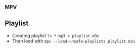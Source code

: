 ### MPV

## Playlist
- Creating playlist `ls *.mp3 > playlist.m3u`
- Then load with `mpv --load-unsafe-playlists playlist.m3u`
